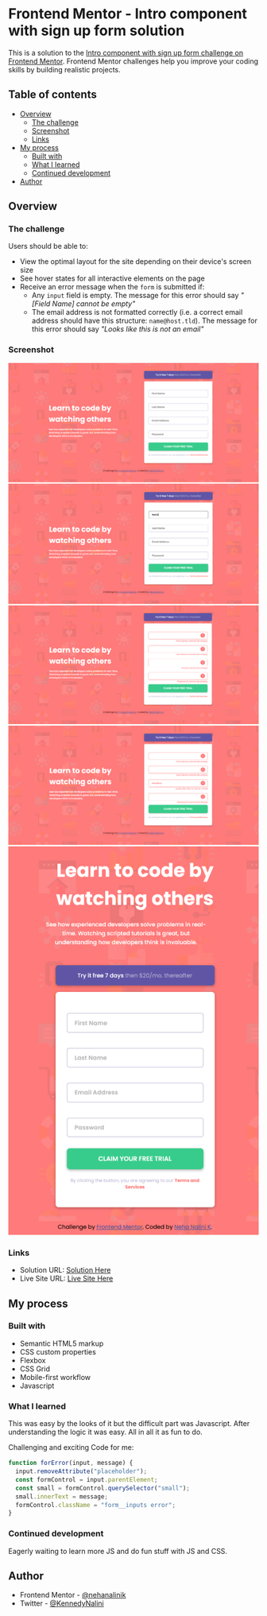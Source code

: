 # Frontend Mentor - Intro component with sign up form solution

This is a solution to the [Intro component with sign up form challenge on Frontend Mentor](https://www.frontendmentor.io/challenges/intro-component-with-signup-form-5cf91bd49edda32581d28fd1). Frontend Mentor challenges help you improve your coding skills by building realistic projects.

## Table of contents

- [Overview](#overview)
  - [The challenge](#the-challenge)
  - [Screenshot](#screenshot)
  - [Links](#links)
- [My process](#my-process)
  - [Built with](#built-with)
  - [What I learned](#what-i-learned)
  - [Continued development](#continued-development)
- [Author](#author)

## Overview

### The challenge

Users should be able to:

- View the optimal layout for the site depending on their device's screen size
- See hover states for all interactive elements on the page
- Receive an error message when the `form` is submitted if:
  - Any `input` field is empty. The message for this error should say _"[Field Name] cannot be empty"_
  - The email address is not formatted correctly (i.e. a correct email address should have this structure: `name@host.tld`). The message for this error should say _"Looks like this is not an email"_

### Screenshot

![desktop view](./images/desktop__view.png)
![input active](./images/input__active.png)
![error](./images/error__view.png)
![email error](./images/email__error.png)
![mobile view](./images/mobile__view.png)

### Links

- Solution URL: [Solution Here](https://github.com/nehanalinik/intro-component-with-signup-form-master)
- Live Site URL: [Live Site Here](https://nehanalinik.github.io/intro-component-with-signup-form-master/)

## My process

### Built with

- Semantic HTML5 markup
- CSS custom properties
- Flexbox
- CSS Grid
- Mobile-first workflow
- Javascript

### What I learned

This was easy by the looks of it but the difficult part was Javascript. After understanding the logic it was easy. All in all it as fun to do.

Challenging and exciting Code for me:

```js
function forError(input, message) {
  input.removeAttribute("placeholder");
  const formControl = input.parentElement;
  const small = formControl.querySelector("small");
  small.innerText = message;
  formControl.className = "form__inputs error";
}
```

### Continued development

Eagerly waiting to learn more JS and do fun stuff with JS and CSS.

## Author

- Frontend Mentor - [@nehanalinik](https://www.frontendmentor.io/profile/nehanalinik)
- Twitter - [@KennedyNalini](https://twitter.com/KennedyNalini)
